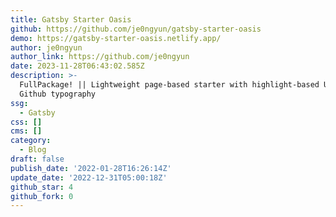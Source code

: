 ```yaml
---
title: Gatsby Starter Oasis
github: https://github.com/je0ngyun/gatsby-starter-oasis
demo: https://gatsby-starter-oasis.netlify.app/
author: je0ngyun
author_link: https://github.com/je0ngyun
date: 2023-11-28T06:43:02.585Z
description: >-
  FullPackage! || Lightweight page-based starter with highlight-based UI and
  Github typography
ssg:
  - Gatsby
css: []
cms: []
category:
  - Blog
draft: false
publish_date: '2022-01-28T16:26:14Z'
update_date: '2022-12-31T05:00:18Z'
github_star: 4
github_fork: 0
---
```

